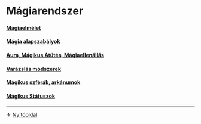# Mágiarendszer

#### [Mágiaelmélet](101_magiaelmelet.md)

#### [Mágia alapszabályok](102_magia_alapszabalyok.md)

#### [Aura, Mágikus Átütés, Mágiaellenállás](104_aura_magia_akarata_magiaellenallas.md)

#### [Varázslás módszerek](105_varazslas_modszerek.md)

#### [Mágikus szférák, arkánumok](107_magikus_szferak_arkanumok.md)

#### [Mágikus Státuszok](108_magikus_statuszok.md)

---

⚜️ [Nyitóoldal](start.md#10-m%C3%A1giarendszer-)
